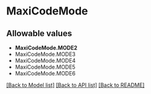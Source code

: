 # MaxiCodeMode


## Allowable values

* **MaxiCodeMode.MODE2**
* MaxiCodeMode.MODE3
* MaxiCodeMode.MODE4
* MaxiCodeMode.MODE5
* MaxiCodeMode.MODE6

[[Back to Model list]](../README.md#documentation-for-models) [[Back to API list]](../README.md#documentation-for-api-endpoints) [[Back to README]](../README.md)
